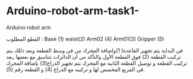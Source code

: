 # Arduino-robot-arm-task1-

Arduino robot arm

القطع المطلوب :
 Base   (1)  waist(2) Arm02  (4) Arm01(3)  Gripper (5) 

في البداية يتم تجهيز القاعدة( 1)واضافة المحرك من في وسط القطعة وبعد ذللك يتم تركيب القطعة (2) فوق القطعة الأول والتأكد من ان الدائرات تتناسق مع بعضها ,بعد تركيب  القطعة و توصيل القطعة الثانية مع المحرك  يتم تجهيز الذراع(3) بإضافة المحرك في المربع المخصص لها  و تركيبه  مع الذراع (4)  و القطعة رقم (5).
